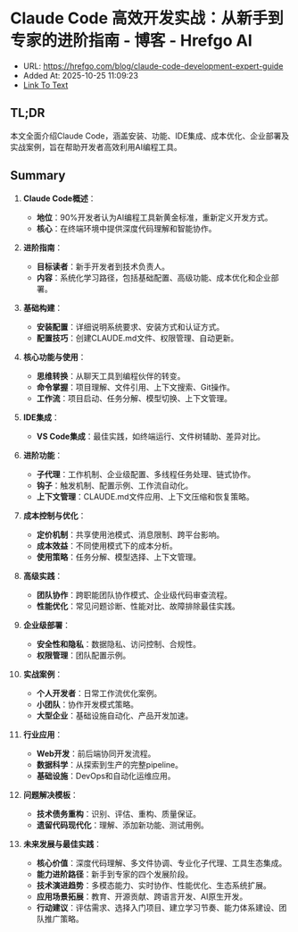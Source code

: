 # Claude Code 高效开发实战：从新手到专家的进阶指南 - 博客 - Hrefgo AI
- URL: https://hrefgo.com/blog/claude-code-development-expert-guide
- Added At: 2025-10-25 11:09:23
- [Link To Text](2025-10-25-claude-code-高效开发实战：从新手到专家的进阶指南---博客---hrefgo-ai_raw.md)

## TL;DR
本文全面介绍Claude Code，涵盖安装、功能、IDE集成、成本优化、企业部署及实战案例，旨在帮助开发者高效利用AI编程工具。

## Summary
1. **Claude Code概述**：
   - **地位**：90%开发者认为AI编程工具新黄金标准，重新定义开发方式。
   - **核心**：在终端环境中提供深度代码理解和智能协作。

2. **进阶指南**：
   - **目标读者**：新手开发者到技术负责人。
   - **内容**：系统化学习路径，包括基础配置、高级功能、成本优化和企业部署。

3. **基础构建**：
   - **安装配置**：详细说明系统要求、安装方式和认证方式。
   - **配置技巧**：创建CLAUDE.md文件、权限管理、自动更新。

4. **核心功能与使用**：
   - **思维转换**：从聊天工具到编程伙伴的转变。
   - **命令掌握**：项目理解、文件引用、上下文搜索、Git操作。
   - **工作流**：项目启动、任务分解、模型切换、上下文管理。

5. **IDE集成**：
   - **VS Code集成**：最佳实践，如终端运行、文件树辅助、差异对比。

6. **进阶功能**：
   - **子代理**：工作机制、企业级配置、多线程任务处理、链式协作。
   - **钩子**：触发机制、配置示例、工作流自动化。
   - **上下文管理**：CLAUDE.md文件应用、上下文压缩和恢复策略。

7. **成本控制与优化**：
   - **定价机制**：共享使用池模式、消息限制、跨平台影响。
   - **成本效益**：不同使用模式下的成本分析。
   - **使用策略**：任务分解、模型选择、上下文管理。

8. **高级实践**：
   - **团队协作**：跨职能团队协作模式、企业级代码审查流程。
   - **性能优化**：常见问题诊断、性能对比、故障排除最佳实践。

9. **企业级部署**：
   - **安全性和隐私**：数据隐私、访问控制、合规性。
   - **权限管理**：团队配置示例。

10. **实战案例**：
    - **个人开发者**：日常工作流优化案例。
    - **小团队**：协作开发模式策略。
    - **大型企业**：基础设施自动化、产品开发加速。

11. **行业应用**：
    - **Web开发**：前后端协同开发流程。
    - **数据科学**：从探索到生产的完整pipeline。
    - **基础设施**：DevOps和自动化运维应用。

12. **问题解决模板**：
    - **技术债务重构**：识别、评估、重构、质量保证。
    - **遗留代码现代化**：理解、添加新功能、测试用例。

13. **未来发展与最佳实践**：
    - **核心价值**：深度代码理解、多文件协调、专业化子代理、工具生态集成。
    - **能力进阶路径**：新手到专家的四个发展阶段。
    - **技术演进趋势**：多模态能力、实时协作、性能优化、生态系统扩展。
    - **应用场景拓展**：教育、开源贡献、跨语言开发、AI原生开发。
    - **行动建议**：评估需求、选择入门项目、建立学习节奏、能力体系建设、团队推广策略。
